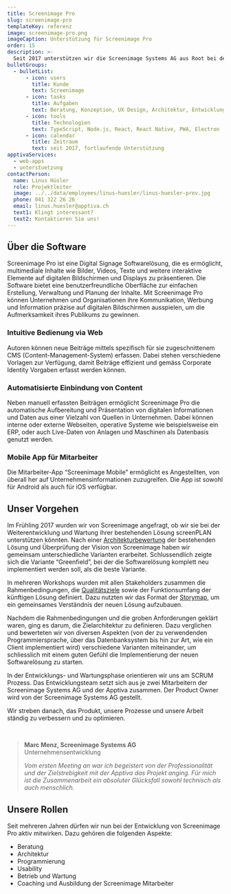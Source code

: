 ```yaml
---
title: Screenimage Pro
slug: screenimage-pro
templateKey: referenz
image: screenimage-pro.png
imageCaption: Unterstützung für Screenimage Pro
order: 15
description: >-
  Seit 2017 unterstützen wir die Screenimage Systems AG aus Root bei der Implementierung ihrer Digital Signage Software. Neben technischen Aspekten beinhaltet die Unterstützung auch Coaching und Ausbildung der Screenimage Mitarbeiter.
bulletGroups:
  - bulletList:
      - icon: users
        title: Kunde
        text: Screenimage
      - icon: tasks
        title: Aufgaben
        text: Beratung, Konzeption, UX Design, Architektur, Entwicklung, Schulung und Ausbildung
      - icon: tools
        title: Technologien
        text: TypeScript, Node.js, React, React Native, PWA, Electron
      - icon: calendar
        title: Zeitraum
        text: seit 2017, fortlaufende Unterstützung
apptivaServices:
  - web-apps
  - unterstuetzung
contactPerson:
  name: Linus Hüsler
  role: Projektleiter
  image: ../../data/employees/linus-huesler/linus-huesler-prev.jpg
  phone: 041 322 26 26
  email: linus.huesler@apptiva.ch
  text1: Klingt interessant?
  text2: Kontaktieren Sie uns!
---
```


## Über die Software

Screenimage Pro ist eine Digital Signage Softwarelösung, die es ermöglicht, multimediale Inhalte wie Bilder, Videos, Texte und weitere interaktive Elemente auf digitalen Bildschirmen und Displays zu präsentieren. Die Software bietet eine benutzerfreundliche Oberfläche zur einfachen Erstellung, Verwaltung und Planung der Inhalte. Mit Screenimage Pro können Unternehmen und Organisationen ihre Kommunikation, Werbung und Information präzise auf digitalen Bildschirmen ausspielen, um die Aufmerksamkeit ihres Publikums zu gewinnen.

### Intuitive Bedienung via Web

Autoren können neue Beiträge mittels spezifisch für sie zugeschnittenem CMS (Content-Management-System) erfassen. Dabei stehen verschiedene Vorlagen zur Verfügung, damit Beiträge effizient und gemäss Corporate Identity Vorgaben erfasst werden können.

### Automatisierte Einbindung von Content

Neben manuell erfassten Beiträgen ermöglicht Screenimage Pro die automatische Aufbereitung und Präsentation von digitalen Informationen und Daten aus einer Vielzahl von Quellen in Unternehmen. Dabei können interne oder externe Webseiten, operative Systeme wie beispielsweise ein ERP, oder auch Live-Daten von Anlagen und Maschinen als Datenbasis genutzt werden.

### Mobile App für Mitarbeiter

Die Mitarbeiter-App “Screenimage Mobile” ermöglicht es Angestellten, von überall her auf Unternehmensinformationen zuzugreifen. Die App ist sowohl für Android als auch für iOS verfügbar.

## Unser Vorgehen

Im Frühling 2017 wurden wir von Screenimage angefragt, ob wir sie bei der Weiterentwicklung und Wartung ihrer bestehenden Lösung screenPLAN unterstützen könnten. Nach einer <span style="white-space: nowrap;">[Architekturbewertung](https://apptiva.ch/architektur-review/)</span> der bestehenden Lösung und Überprüfung der Vision von Screenimage haben wir gemeinsam unterschiedliche Varianten erarbeitet. Schlussendlich zeigte sich die Variante “Greenfield”, bei der die Softwarelösung komplett neu implementiert werden soll, als die beste Variante.

In mehreren Workshops wurden mit allen Stakeholders zusammen die Rahmenbedingungen, die <span style="white-space: nowrap;">[Qualitätsziele](https://apptiva.ch/qualitaetsziele/)</span> sowie der Funktionsumfang der künftigen Lösung definiert. Dazu nutzten wir das Format der <span style="white-space: nowrap;">[Storymap](https://apptiva.ch/mehr-ueberblick-mit-storymap/)</span>, um ein gemeinsames Verständnis der neuen Lösung aufzubauen.

Nachdem die Rahmenbedingungen und die groben Anforderungen geklärt waren, ging es darum, die Zielarchitektur zu definieren. Dazu verglichen und bewerteten wir von diversen Aspekten (von der zu verwendenden Programmiersprache, über das Datenbanksystem bis hin zur Art, wie ein Client implementiert wird) verschiedene Varianten miteinander, um schliesslich mit einem guten Gefühl die Implementierung der neuen Softwarelösung zu starten.

In der Entwicklungs- und Wartungsphase orientieren wir uns am SCRUM Prozess. Das Entwicklungsteam setzt sich aus je zwei Mitarbeitern der Screenimage Systems AG und der Apptiva zusammen. Der Product Owner wird von der Screenimage Systems AG gestellt.

Wir streben danach, das Produkt, unsere Prozesse und unsere Arbeit ständig zu verbessern und zu optimieren.

&nbsp;

> **Marc Menz, Screenimage Systems AG**<br/>
> Unternehmensentwicklung<br/>
>
> _Vom ersten Meeting an war ich begeistert von der Professionalität und der Zielstrebigkeit mit der Apptiva das Projekt anging. Für mich ist die Zusammenarbeit ein absoluter Glücksfall sowohl technisch als auch menschlich._

## Unsere Rollen

Seit mehreren Jahren dürfen wir nun bei der Entwicklung von Screenimage Pro aktiv mitwirken. Dazu gehören die folgenden Aspekte:

- Beratung
- Architektur
- Programmierung
- Usability
- Betrieb und Wartung
- Coaching und Ausbildung der Screenimage Mitarbeiter
